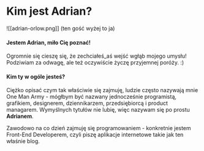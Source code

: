 # Kim jest Adrian?

!\[\[adrian-orlow.png]] (ten gość wyżej to ja)

#### Jestem Adrian, miło Cię poznać!

Ogromnie się cieszę się, że zechciałeś\_aś wejść wgłąb mojego umysłu! Podziwiam za odwagę, ale też oczywiście życzę przyjemnej poróży. :)

#### Kim ty w ogóle jesteś?

Ciężko opisać czym tak właściwie się zajmuję, ludzie często nazywają mnie One Man Army - mógłbym być nazwany jednocześnie programistą, grafikiem, designerem, dziennikarzem, przedsiębiorcą i product managarem. Wymyślnych tytułów nie lubię, więc nazywam się po prostu **Adrianem**.

Zawodowo na co dzień zajmuję się programowaniem - konkretnie jestem Front-End Developerem, czyli piszę aplikacje internetowe takie jak ten właśnie blog.

